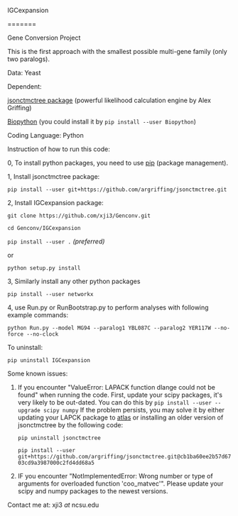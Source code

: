 IGCexpansion

=======

Gene Conversion Project

This is the first approach with the smallest possible multi-gene family (only two paralogs). 

Data: Yeast

Dependent: 

[jsonctmctree package](http://jsonctmctree.readthedocs.org/en/latest/) (powerful likelihood  calculation 
engine by Alex Griffing)

[Biopython](http://biopython.org/wiki/Biopython) (you could install it by `pip install --user Biopython`)

Coding Language: Python

Instruction of how to run this code:

0, To install python packages, you need to use [pip](https://pip.pypa.io/en/stable/installing/) (package management). 

1, Install jsonctmctree package:

`
pip install --user git+https://github.com/argriffing/jsonctmctree.git
`

2, Install IGCexpansion package:

`
git clone https://github.com/xji3/Genconv.git
`

`
cd Genconv/IGCexpansion
`

`
pip install --user .
`  _(preferred)_

or

`
python setup.py install
`  


3, Similarly install any other python packages

`
pip install --user networkx
`


4, use Run.py or RunBootstrap.py to perform analyses with following example commands:

`
python Run.py --model MG94 --paralog1 YBL087C --paralog2 YER117W --no-force --no-clock
`


To uninstall:

`
pip uninstall IGCexpansion
`

Some known issues:

1. If you encounter "ValueError: LAPACK function dlange could not be found" when running the code. First, update your scipy packages, it's very likely to be out-dated. You can do this by
`
pip install --user --upgrade scipy numpy
`
If the problem persists, you may solve it by either updating your LAPCK package to [atlas](http://math-atlas.sourceforge.net/) or installing an older version of jsonctmctree by the following code:

	`pip uninstall jsonctmctree`

	`pip install --user git+https://github.com/argriffing/jsonctmctree.git@cb1ba60ee2b57d6703cd9a3987000c2fd4dd68a5`

2. IF you encounter "NotImplementedError: Wrong number or type of arguments for overloaded function 'coo_matvec'". Please update your scipy and numpy packages to the newest versions.



Contact me at:
xji3 _at_ ncsu.edu
